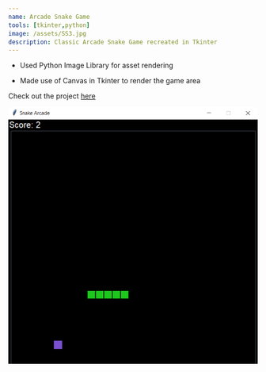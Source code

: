```yaml
---
name: Arcade Snake Game
tools: [tkinter,python]
image: /assets/SS3.jpg
description: Classic Arcade Snake Game recreated in Tkinter
---
```


- Used Python Image Library for asset rendering

- Made use of Canvas in Tkinter to render the game area 

Check out the project [here](https://github.com/sunchit17/Snake-Game-Tkinter)

![](/assets/images/snake.png)
